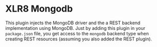 # XLR8 Mongodb

This plugin injects the MongoDB driver and the a REST backend implementation using MongoDB. Just by adding this plugin in your `package.json` file, you get access to the `mongodb` backend type when creating REST resources (assuming you also added the REST plugin). 


